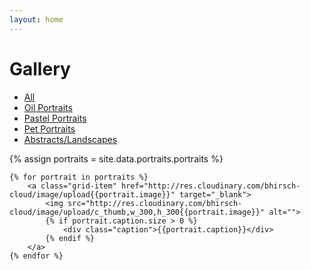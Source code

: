 ```yaml
---
layout: home
---
```

<h1 class="text-center">Gallery</h1>
<ul class="gallery-nav">
  <li id="selected"><a href="/gallery">All</a></li>
  <li id=""><a href="oil_portraits.html">Oil Portraits</a></li>
  <li id=""><a href="pastel_portraits.html">Pastel Portraits</a></li>
  <li id=""><a href="pet_portraits.html">Pet Portraits</a></li>
  <li id=""><a href="abstracts_and_landscapes.html">Abstracts/Landscapes</a></li>
</ul>
<div class="grid">
    {% assign portraits = site.data.portraits.portraits %}

    {% for portrait in portraits %}
        <a class="grid-item" href="http://res.cloudinary.com/bhirsch-cloud/image/upload{{portrait.image}}" target="_blank">
            <img src="http://res.cloudinary.com/bhirsch-cloud/image/upload/c_thumb,w_300,h_300{{portrait.image}}" alt="">
            {% if portrait.caption.size > 0 %}
                <div class="caption">{{portrait.caption}}</div>
            {% endif %}
        </a>
    {% endfor %}
</div>
